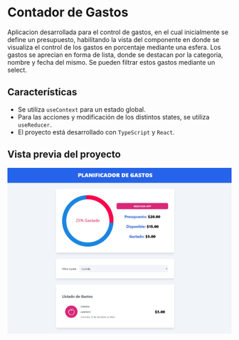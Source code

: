 # Contador de Gastos

Aplicacion desarrollada para el control de gastos, en el cual inicialmente se define un presupuesto, habilitando la vista
del componente en donde se visualiza el control de los gastos en porcentaje mediante una esfera. Los gastos se aprecian en forma de lista, donde se destacan 
por la categoria, nombre y fecha del mismo. Se pueden filtrar estos gastos mediante un select.

## Características

- Se utiliza `useContext` para un estado global.
- Para las acciones y modificación de los distintos states, se utiliza `useReducer`.
- El proyecto está desarrollado con `TypeScript` y `React`.

## Vista previa del proyecto

![Vista previa del proyecto](assets/image_control_expense.jpg)
